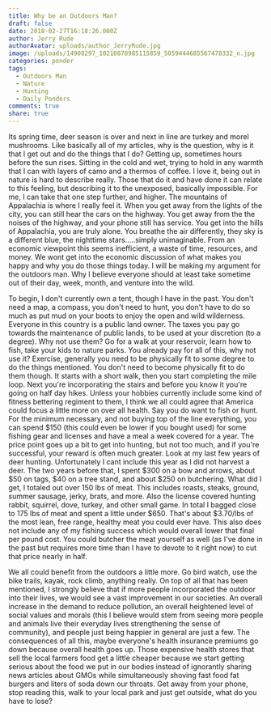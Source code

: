 ```yaml
---
title: Why be an Outdoors Man?
draft: false
date: 2018-02-27T16:18:26.000Z
author: Jerry Rude
authorAvatar: uploads/author_JerryRude.jpg
image: /uploads/14908297_10210878985115859_5059444685567478332_n.jpg
categories: ponder
tags:
  - Outdoors Man
  - Nature
  - Hunting
  - Daily Ponders
comments: true
share: true
---
```

Its spring time, deer season is over and next in line are turkey and morel mushrooms. Like basically all of my articles, why is the question, why is it that I get out and do the things that I do? Getting up, sometimes hours before the sun rises. Sitting in the cold and wet, trying to hold in any warmth that I can with layers of camo and a thermos of coffee. I love it, being out in nature is hard to describe really. Those that do it and have done it can relate to this feeling, but describing it to the unexposed, basically impossible. For me, I can take that one step further, and higher. The mountains of Appalachia is where I really feel it. When you get away from the lights of the city, you can still hear the cars on the highway. You get away from the the noises of the highway, and your phone still has service. You get into the hills of Appalachia, you are truly alone. You breathe the air differently, they sky is a different blue, the nighttime stars.....simply unimaginable. From an economic viewpoint this seems inefficient, a waste of time, resources, and money. We wont get into the economic discussion of what makes you happy and why you do those things today. I will be making my argument for the outdoors man. Why I believe everyone should at least take sometime out of their day, week, month, and venture into the wild. 

To begin, I don't currently own a tent, though I have in the past. You don't need a map, a compass, you don't need to hunt, you don't have to do so much as put mud on your boots to enjoy the open and wild wilderness. Everyone in this country is a public land owner. The taxes you pay go towards the maintenance of public lands, to be used at your discretion (to a degree). Why not use them? Go for a walk at your reservoir, learn how to fish, take your kids to nature parks. You already pay for all of this, why not use it? Exercise, generally you need to be physically fit to some degree to do the things mentioned. You don't need to become physically fit to do them though. It starts with a short walk, then you start completing the mile loop. Next you're incorporating the stairs and before you know it you're going on half day hikes. Unless your hobbies currently include some kind of fitness bettering regiment to them, I think we all could agree that America could focus a little more on over all health. Say you do want to fish or hunt. For the minimum necessary, and not buying top of the line everything, you can spend $150 (this could even be lower if you bought used) for some fishing gear and licenses and have a meal a week covered for a year. The price point goes up a bit to get into hunting, but not too much, and if you're successful, your reward is often much greater. Look at my last few years of deer hunting. Unfortunately I cant include this year as I did not harvest a deer. The two years before that, I spent $300 on a bow and arrows, about $50 on tags, $40 on a tree stand, and about $250 on butchering. What did I get, I totaled out over 150 lbs of meat. This includes roasts, steaks, ground, summer sausage, jerky, brats, and more. Also the license covered hunting rabbit, squirrel, dove, turkey, and other small game. In total I bagged close to 175 lbs of meat and spent a little under $650. That's about $3.70/lbs of the most lean, free range, healthy meat you could ever have. This also does not include any of my fishing success which would overall lower that final per pound cost. You could butcher the meat yourself as well (as I've done in the past but requires more time than I have to devote to it right now) to cut that price nearly in half. 

We all could benefit from the outdoors a little more. Go bird watch, use the bike trails, kayak, rock climb, anything really. On top of all that has been mentioned, I strongly believe that if more people incorporated the outdoor into their lives, we would see a vast improvement in our societies. An overall increase in the demand to reduce pollution, an overall heightened level of social values and morals (this I believe would stem from seeing more people and animals live their everyday lives strengthening the sense of community), and people just being happier in general are just a few. The consequences of all this, maybe everyone's health insurance premiums go down because overall health goes up. Those expensive health stores that sell the local farmers food get a little cheaper because we start getting serious about the food we put in our bodies instead of ignorantly sharing news articles about GMOs while simultaneously shoving fast food fat burgers and liters of soda down our throats. Get away from your phone, stop reading this, walk to your local park and just get outside, what do you have to lose?
